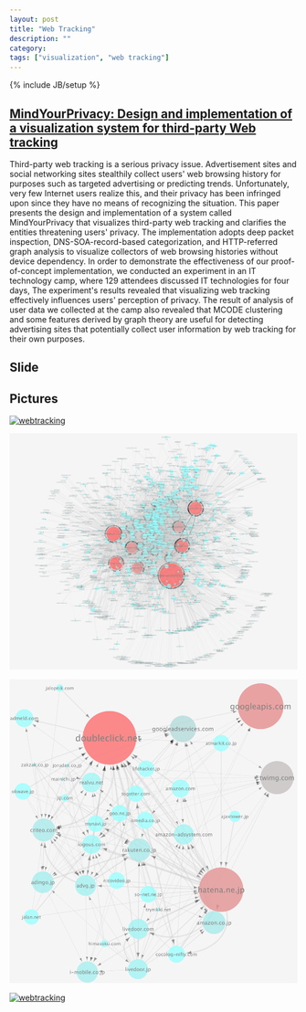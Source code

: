 ```yaml
---
layout: post
title: "Web Tracking"
description: ""
category: 
tags: ["visualization", "web tracking"]
---
```

{% include JB/setup %}

## [MindYourPrivacy: Design and implementation of a visualization system for third-party Web tracking](https://github.com/ytakano/ytakanospapers/tree/master/pst_2014)

Third-party web tracking is a serious privacy issue.
Advertisement sites and social networking sites stealthily collect users' web browsing history for purposes such as targeted advertising or predicting trends.
Unfortunately, very few Internet users realize this, and their privacy has been infringed upon since they have no means of recognizing the situation.
This paper presents the design and implementation of a system called MindYourPrivacy that visualizes third-party web tracking and clarifies the entities threatening users' privacy.
The implementation adopts deep packet inspection, DNS-SOA-record-based categorization, and HTTP-referred graph analysis to visualize collectors of web browsing histories without device dependency.
In order to demonstrate the effectiveness of our proof-of-concept implementation, we conducted an experiment in an IT technology camp, where 129 attendees discussed IT technologies for four days,
The experiment's results revealed that visualizing web tracking effectively influences users' perception of privacy.
The result of analysis of user data we collected at the camp also revealed that MCODE clustering and some features derived by graph theory are useful for detecting advertising sites that potentially collect user information by web tracking for their own purposes.

## Slide

<script async class="speakerdeck-embed" data-id="b6d7f1ae65c24da1b14437476c3cf9c8" data-ratio="1.33333333333333" src="//speakerdeck.com/assets/embed.js"></script>

## Pictures

[![webtracking](/assets/wide1309.png "Visualization of Web Tracking")](/assets/wide1309.png)

[![webtracking](/assets/wide1309_top5.png "Visualization of Web Tracking")](/assets/wide1309_top5.png)

[![webtracking](/assets/wide1309_mcode.png "Visualization of Web Tracking")](/assets/wide1309_mcode.png)

[![webtracking](/assets/wide1309_all.png "Visualization of Web Tracking")](/assets/wide1309_all.png)

